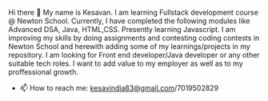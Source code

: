  Hi there 👋
 My name is Kesavan. I am learning Fullstack development course @ Newton School. Currently, I have completed the following modules like 
 Advanced DSA, Java, HTML,CSS. Presently learning Javascript. I am improving my skills by doing assignments and contesting coding contests in Newton School 
 and herewith adding some of my learnings/projects in my repository. I am looking for Front end developer/Java developer or any other suitable tech roles.
 I want to add value to my employer as well as to my proffessional growth.
- 📫 How to reach me: kesavindia83@gmail.com/7019502829

